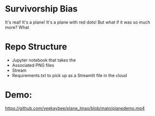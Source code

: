 # Survivorship Bias

It's real! It's a plane! It's a plane with red dots! But what if it was so much more? What 


# Repo Structure

+ Jupyter notebook that takes the 
+ Associated PNG files
+ Stream
+ Requirements.txt to pick up as a Streamlit file in the cloud

# Demo:
https://github.com/veekaybee/plane_lmao/blob/main/planedemo.mp4

